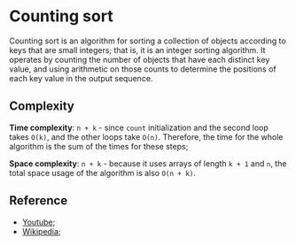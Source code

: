 # Counting sort

Counting sort is an algorithm for sorting a collection of objects according to keys that are small integers; that is, it is an integer sorting algorithm. It operates by counting the number of objects that have each distinct key value, and using arithmetic on those counts to determine the positions of each key value in the output sequence.

## Complexity

**Time complexity**: `n + k` - since `count` initialization and the second loop takes `O(k)`, and the other loops take `O(n)`. Therefore, the time for the whole algorithm is the sum of the times for these steps;

**Space complexity**: `n + k` - because it uses arrays of length `k + 1` and `n`, the total space usage of the algorithm is also `O(n + k)`.

## Reference

- [Youtube](https://www.youtube.com/watch?v=Nz1KZXbghj8);
- [Wikipedia](https://en.wikipedia.org/wiki/Counting_sort);